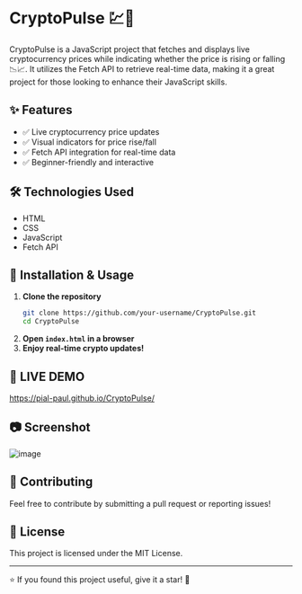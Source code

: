 # CryptoPulse 💹🚀  

CryptoPulse is a JavaScript project that fetches and displays live cryptocurrency prices while indicating whether the price is rising or falling 📉📈. It utilizes the Fetch API to retrieve real-time data, making it a great project for those looking to enhance their JavaScript skills.  

## ✨ Features  
- ✅ Live cryptocurrency price updates  
- ✅ Visual indicators for price rise/fall  
- ✅ Fetch API integration for real-time data  
- ✅ Beginner-friendly and interactive  

## 🛠️ Technologies Used  
- HTML  
- CSS  
- JavaScript  
- Fetch API  

## 🚀 Installation & Usage  

1. **Clone the repository**  
   ```sh
   git clone https://github.com/your-username/CryptoPulse.git
   cd CryptoPulse
   ```
2. **Open `index.html` in a browser**  
3. **Enjoy real-time crypto updates!**  

## 🔗 LIVE DEMO 
https://pial-paul.github.io/CryptoPulse/

## 📷 Screenshot  
![image](https://github.com/user-attachments/assets/0c47e163-437c-47e7-b3e5-d495480be407)
 

## 🤝 Contributing  
Feel free to contribute by submitting a pull request or reporting issues!  

## 📜 License  
This project is licensed under the MIT License.  

---

⭐ If you found this project useful, give it a star! 🚀  

